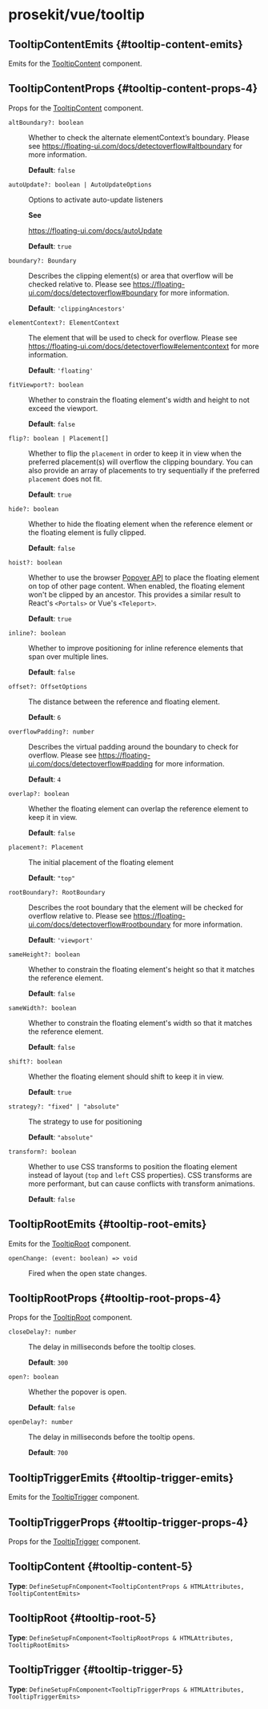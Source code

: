 # prosekit/vue/tooltip

## TooltipContentEmits {#tooltip-content-emits}

Emits for the [TooltipContent](tooltip.md#tooltip-content-5) component.

## TooltipContentProps {#tooltip-content-props-4}

Props for the [TooltipContent](tooltip.md#tooltip-content-5) component.

<dl>

<dt>

`altBoundary?: boolean`

</dt>

<dd>

Whether to check the alternate elementContext’s boundary. Please see
https://floating-ui.com/docs/detectoverflow#altboundary for more
information.

**Default**: `false`

</dd>

<dt>

`autoUpdate?: boolean | AutoUpdateOptions`

</dt>

<dd>

Options to activate auto-update listeners

**See**

https://floating-ui.com/docs/autoUpdate

**Default**: `true`

</dd>

<dt>

`boundary?: Boundary`

</dt>

<dd>

Describes the clipping element(s) or area that overflow will be checked relative to.
Please see https://floating-ui.com/docs/detectoverflow#boundary for more information.

**Default**: `'clippingAncestors'`

</dd>

<dt>

`elementContext?: ElementContext`

</dt>

<dd>

The element that will be used to check for overflow. Please see
https://floating-ui.com/docs/detectoverflow#elementcontext for more
information.

**Default**: `'floating'`

</dd>

<dt>

`fitViewport?: boolean`

</dt>

<dd>

Whether to constrain the floating element's width and height to not exceed
the viewport.

**Default**: `false`

</dd>

<dt>

`flip?: boolean | Placement[]`

</dt>

<dd>

Whether to flip the `placement` in order to keep it in view when the
preferred placement(s) will overflow the clipping boundary. You can also
provide an array of placements to try sequentially if the preferred
`placement` does not fit.

**Default**: `true`

</dd>

<dt>

`hide?: boolean`

</dt>

<dd>

Whether to hide the floating element when the reference element or the
floating element is fully clipped.

**Default**: `false`

</dd>

<dt>

`hoist?: boolean`

</dt>

<dd>

Whether to use the browser [Popover API](https://developer.mozilla.org/en-US/docs/Web/API/Popover_API)
to place the floating element on top of other page content. When enabled,
the floating element won't be clipped by an ancestor. This provides a
similar result to React's `<Portals>` or Vue's `<Teleport>`.

**Default**: `true`

</dd>

<dt>

`inline?: boolean`

</dt>

<dd>

Whether to improve positioning for inline reference elements that span over
multiple lines.

**Default**: `false`

</dd>

<dt>

`offset?: OffsetOptions`

</dt>

<dd>

The distance between the reference and floating element.

**Default**: `6`

</dd>

<dt>

`overflowPadding?: number`

</dt>

<dd>

Describes the virtual padding around the boundary to check for overflow.
Please see https://floating-ui.com/docs/detectoverflow#padding for more information.

**Default**: `4`

</dd>

<dt>

`overlap?: boolean`

</dt>

<dd>

Whether the floating element can overlap the reference element to keep it
in view.

**Default**: `false`

</dd>

<dt>

`placement?: Placement`

</dt>

<dd>

The initial placement of the floating element

**Default**: `"top"`

</dd>

<dt>

`rootBoundary?: RootBoundary`

</dt>

<dd>

Describes the root boundary that the element will be checked for overflow relative to.
Please see https://floating-ui.com/docs/detectoverflow#rootboundary for more information.

**Default**: `'viewport'`

</dd>

<dt>

`sameHeight?: boolean`

</dt>

<dd>

Whether to constrain the floating element's height so that it matches the
reference element.

**Default**: `false`

</dd>

<dt>

`sameWidth?: boolean`

</dt>

<dd>

Whether to constrain the floating element's width so that it matches the
reference element.

**Default**: `false`

</dd>

<dt>

`shift?: boolean`

</dt>

<dd>

Whether the floating element should shift to keep it in view.

**Default**: `true`

</dd>

<dt>

`strategy?: "fixed" | "absolute"`

</dt>

<dd>

The strategy to use for positioning

**Default**: `"absolute"`

</dd>

<dt>

`transform?: boolean`

</dt>

<dd>

Whether to use CSS transforms to position the floating element instead of
layout (`top` and `left` CSS properties). CSS transforms are more
performant, but can cause conflicts with transform animations.

**Default**: `false`

</dd>

</dl>

## TooltipRootEmits {#tooltip-root-emits}

Emits for the [TooltipRoot](tooltip.md#tooltip-root-5) component.

<dl>

<dt>

`openChange: (event: boolean) => void`

</dt>

<dd>

Fired when the open state changes.

</dd>

</dl>

## TooltipRootProps {#tooltip-root-props-4}

Props for the [TooltipRoot](tooltip.md#tooltip-root-5) component.

<dl>

<dt>

`closeDelay?: number`

</dt>

<dd>

The delay in milliseconds before the tooltip closes.

**Default**: `300`

</dd>

<dt>

`open?: boolean`

</dt>

<dd>

Whether the popover is open.

**Default**: `false`

</dd>

<dt>

`openDelay?: number`

</dt>

<dd>

The delay in milliseconds before the tooltip opens.

**Default**: `700`

</dd>

</dl>

## TooltipTriggerEmits {#tooltip-trigger-emits}

Emits for the [TooltipTrigger](tooltip.md#tooltip-trigger-5) component.

## TooltipTriggerProps {#tooltip-trigger-props-4}

Props for the [TooltipTrigger](tooltip.md#tooltip-trigger-5) component.

## TooltipContent {#tooltip-content-5}

**Type**: `DefineSetupFnComponent<TooltipContentProps & HTMLAttributes, TooltipContentEmits>`

## TooltipRoot {#tooltip-root-5}

**Type**: `DefineSetupFnComponent<TooltipRootProps & HTMLAttributes, TooltipRootEmits>`

## TooltipTrigger {#tooltip-trigger-5}

**Type**: `DefineSetupFnComponent<TooltipTriggerProps & HTMLAttributes, TooltipTriggerEmits>`
